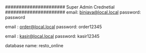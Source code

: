 
######################
Super Admin Crednetial
######################
email: binjava@local.local
password: password

email : order@local.local
password: order12345

email : kasir@local.local
password: kasir12345

database name: resto_online
